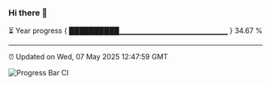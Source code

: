 ### Hi there 👋

⏳ Year progress { ██████████▁▁▁▁▁▁▁▁▁▁▁▁▁▁▁▁▁▁▁▁ } 34.67 %

---

⏰ Updated on Wed, 07 May 2025 12:47:59 GMT

![Progress Bar CI](https://github.com/liununu/liununu/workflows/Progress%20Bar%20CI/badge.svg)
